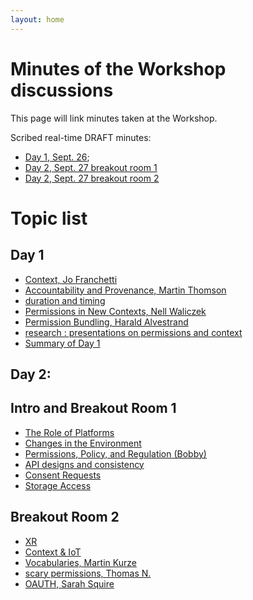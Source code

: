 ```yaml
---
layout: home
---
```


# Minutes of the Workshop discussions

This page will link minutes taken at the Workshop.

Scribed real-time DRAFT minutes: 
* [Day 1, Sept. 26](https://www.w3.org/2018/09/26-permissions-minutes.html); 
* [Day 2, Sept. 27 breakout room 1](https://www.w3.org/2018/09/27-permissions-minutes.html)
* [Day 2, Sept. 27 breakout room 2](https://www.w3.org/2018/09/27-permissions2-minutes.html)



# Topic list

## Day 1
* [Context, Jo Franchetti](https://www.w3.org/2018/09/26-permissions-minutes.html#item01) 
* [Accountability and Provenance, Martin Thomson](https://www.w3.org/2018/09/26-permissions-minutes.html#item02) 
* [duration and timing](https://www.w3.org/2018/09/26-permissions-minutes.html#item03) 
* [Permissions in New Contexts, Nell Waliczek](https://www.w3.org/2018/09/26-permissions-minutes.html#item04) 
* [Permission Bundling, Harald Alvestrand](https://www.w3.org/2018/09/26-permissions-minutes.html#item05) 
* [research : presentations on permissions and context](https://www.w3.org/2018/09/26-permissions-minutes.html#item06) 
* [Summary of Day 1](https://www.w3.org/2018/09/26-permissions-minutes.html#item07)

## Day 2:

## Intro and Breakout Room 1 

* [The Role of Platforms](https://www.w3.org/2018/09/27-permissions-minutes.html#item01) 
* [Changes in the Environment](https://www.w3.org/2018/09/27-permissions-minutes.html#item02) 
* [Permissions, Policy, and Regulation (Bobby)](https://www.w3.org/2018/09/27-permissions-minutes.html#item03) 
* [API designs and consistency](https://www.w3.org/2018/09/27-permissions-minutes.html#item04) 
* [Consent Requests](https://www.w3.org/2018/09/27-permissions-minutes.html#item05) 
* [Storage Access](https://www.w3.org/2018/09/27-permissions-minutes.html#item06) 

## Breakout Room 2 

* [XR](https://www.w3.org/2018/09/27-permissions2-minutes.html#item01) 
* [Context & IoT](https://www.w3.org/2018/09/27-permissions2-minutes.html#item02) 
* [Vocabularies, Martin Kurze](https://www.w3.org/2018/09/27-permissions2-minutes.html#item03) 
* [scary permissions, Thomas N.](https://www.w3.org/2018/09/27-permissions2-minutes.html#item04) 
* [OAUTH, Sarah Squire](https://www.w3.org/2018/09/27-permissions2-minutes.html#item05)
